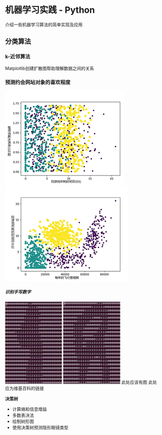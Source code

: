 ﻿# 机器学习实践 - Python
 介绍一些机器学习算法的简单实现及应用
 

## 分类算法
 
### k-近邻算法
Matplotlib创建扩散图帮助理解数据之间的关系
### 预测约会网站对象的喜欢程度
![alt text][knn-dating-image-1]
![alt text][knn-dating-image-2]
##### 识别手写数字
![alt text][knn-number-image-1]
![alt text][knn-number-image-2]
此处应该有图
此处应为维基百科的链接
 
 __决策树__
  * 计算熵和信息增益
  * 多数表决法
  * 绘制树形图
  * 使用决策树预测隐形眼镜类型




[knn-dating-image-1]: https://github.com/Heisenberg2017/Machine-Learning-in-Action/blob/master/images/kNNDating1.gif "kNN Dating Plot"
[knn-dating-image-2]: https://github.com/Heisenberg2017/Machine-Learning-in-Action/blob/master/images/kNNDating2.gif "kNN Dating Plot"
[knn-number-image-1]: https://github.com/Heisenberg2017/Machine-Learning-in-Action/blob/master/images/kNNNumber1.gif "kNN Number Data"
[knn-number-image-2]: https://github.com/Heisenberg2017/Machine-Learning-in-Action/blob/master/images/kNNNumber8.gif "kNN Number Data"